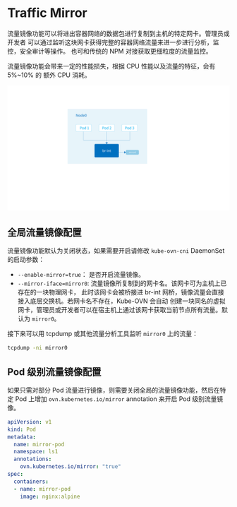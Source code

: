 # Traffic Mirror

流量镜像功能可以将进出容器网络的数据包进行复制到主机的特定网卡。管理员或开发者
可以通过监听这块网卡获得完整的容器网络流量来进一步进行分析，监控，安全审计等操作。
也可和传统的 NPM 对接获取更细粒度的流量监控。

流量镜像功能会带来一定的性能损失，根据 CPU 性能以及流量的特征，会有 5%~10% 的
额外 CPU 消耗。

![mirror architecture](../static/mirror.png)

## 全局流量镜像配置

流量镜像功能默认为关闭状态，如果需要开启请修改 `kube-ovn-cni` DaemonSet 的启动参数：

- `--enable-mirror=true`： 是否开启流量镜像。
- `--mirror-iface=mirror0`: 流量镜像所复制到的网卡名。该网卡可为主机上已存在的一块物理网卡，
此时该网卡会被桥接进 br-int 网桥，镜像流量会直接接入底层交换机。若网卡名不存在，Kube-OVN 会自动
创建一块同名的虚拟网卡，管理员或开发者可以在宿主机上通过该网卡获取当前节点所有流量。默认为 `mirror0`。

接下来可以用 tcpdump 或其他流量分析工具监听 `mirror0` 上的流量：

```bash
tcpdump -ni mirror0
```

## Pod 级别流量镜像配置

如果只需对部分 Pod 流量进行镜像，则需要关闭全局的流量镜像功能，然后在特定 Pod 上增加
`ovn.kubernetes.io/mirror` annotation 来开启 Pod 级别流量镜像。

```yaml
apiVersion: v1
kind: Pod
metadata:
  name: mirror-pod
  namespace: ls1
  annotations:
    ovn.kubernetes.io/mirror: "true"
spec:
  containers:
  - name: mirror-pod
    image: nginx:alpine
```
